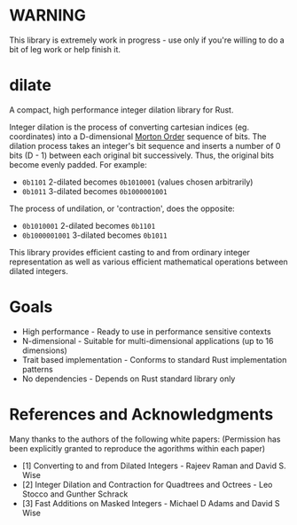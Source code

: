 # WARNING
This library is extremely work in progress - use only if you're willing to do a bit of leg work or help finish it.

# dilate
A compact, high performance integer dilation library for Rust.

Integer dilation is the process of converting cartesian indices (eg. coordinates) into a D-dimensional [Morton Order](https://en.wikipedia.org/wiki/Z-order_curve) sequence of bits. The dilation process takes an integer's bit sequence and inserts a number of 0 bits (D - 1) between each original bit successively. Thus, the original bits become evenly padded. For example:
* `0b1101` 2-dilated becomes `0b1010001` (values chosen arbitrarily)
* `0b1011` 3-dilated becomes `0b1000001001`

The process of undilation, or 'contraction', does the opposite:
* `0b1010001` 2-dilated becomes `0b1101`
* `0b1000001001` 3-dilated becomes `0b1011`

This library provides efficient casting to and from ordinary integer representation as well as various efficient mathematical operations between dilated integers.

# Goals
* High performance - Ready to use in performance sensitive contexts
* N-dimensional - Suitable for multi-dimensional applications (up to 16 dimensions)
* Trait based implementation - Conforms to standard Rust implementation patterns
* No dependencies - Depends on Rust standard library only

# References and Acknowledgments
Many thanks to the authors of the following white papers:
(Permission has been explicitly granted to reproduce the agorithms within each paper)
* [1] Converting to and from Dilated Integers - Rajeev Raman and David S. Wise
* [2] Integer Dilation and Contraction for Quadtrees and Octrees - Leo Stocco and Gunther Schrack
* [3] Fast Additions on Masked Integers - Michael D Adams and David S Wise
